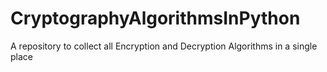 # CryptographyAlgorithmsInPython
A repository to collect all Encryption and Decryption Algorithms in a single place
